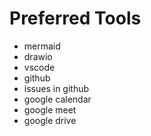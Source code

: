 # Preferred Tools

- mermaid
- drawio
- vscode
- github
- issues in github
- google calendar
- google meet
- google drive
